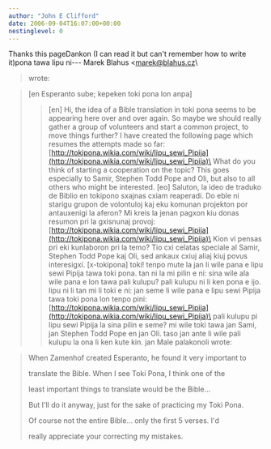 ```yaml
---
author: "John E Clifford"
date: 2006-09-04T16:07:00+00:00
nestinglevel: 0
---
```

Thanks this pageDankon (I can read it but can't remember how to write it)pona tawa lipu ni---
 Marek Blahus <[marek@blahus.cz](mailto://marek@blahus.cz)\
> wrote:

> \[en Esperanto sube; kepeken toki pona lon anpa\]
>> \[en\]
> Hi, the idea of a Bible translation in toki pona seems to be appearing
> here over and over again. So maybe we should really gather a group of
> volunteers and start a common project, to move things further? I have
> created the following page which resumes the attempts made so far:
> [http://tokipona.wikia.com/wiki/lipu_sewi_Pipija](http://tokipona.wikia.com/wiki/lipu_sewi_Pipija)\
> What do you think of starting a cooperation on the topic? This goes
> especially to Samir, Stephen Todd Pope and Oli, but also to all others
> who might be interested.
>> \[eo\]
> Saluton, la ideo de traduko de Biblio en tokipono sxajnas cxiam
> reaperadi. Do eble ni starigu grupon de volontuloj kaj eku komunan
> projekton por antauxenigi la aferon? Mi kreis la jenan pagxon kiu donas
> resumon pri la gxisnunaj provoj:
> [http://tokipona.wikia.com/wiki/lipu_sewi_Pipija](http://tokipona.wikia.com/wiki/lipu_sewi_Pipija)\
> Kion vi pensas pri eki kunlaboron pri la temo? Tio cxi celatas speciale
> al Samir, Stephen Todd Pope kaj Oli, sed ankaux cxiuj aliaj kiuj povus
> interesigxi.
>> \[x-tokipona\]
> toki! tenpo mute la jan li wile pana e lipu sewi Pipija tawa toki pona.
> tan ni la mi pilin e ni: sina wile ala wile pana e lon tawa pali kulupu?
> pali kulupu ni li ken pona e ijo. lipu ni li tan mi li toki e ni: jan
> seme li wile pana e lipu sewi Pipija tawa toki pona lon tenpo pini:
> [http://tokipona.wikia.com/wiki/lipu_sewi_Pipija](http://tokipona.wikia.com/wiki/lipu_sewi_Pipija)\
> pali kulupu pi lipu sewi Pipija la sina pilin e seme? mi wile toki tawa
> jan Sami, jan Stephen Todd Pope en jan Oli. taso jan ante li wile pali
> kulupu la ona li ken kute kin.
>> jan Male
>> palakonoli wrote:

> 
> When Zamenhof created Esperanto, he found it very important to
> 
> translate the Bible. When I see Toki Pona, I think one of the
> 
> least important things to translate would be the Bible...
> 
>> 
> But I'll do it anyway, just for the sake of practicing my Toki Pona.
> 
> Of course not the entire Bible... only the first 5 verses. I'd
> 
> really appreciate your correcting my mistakes.
>